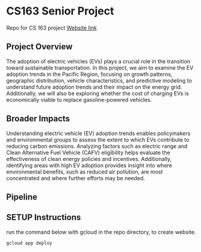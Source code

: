 # CS163 Senior Project
 Repo for CS 163 project
 [Website link](https://evenergy163.uw.r.appspot.com)

 ## Project Overview

The adoption of electric vehicles (EVs) plays a crucial role in the transition toward sustainable transportation. In this project, we aim to examine the EV adoption trends in the Pacific Region, focusing on growth patterns, geographic distribution, vehicle characteristics, and predictive modeling to understand future adoption trends and their impact on the energy grid. Additionally, we will also be exploring whether the cost of charging EVs is economically viable to replace gasoline-powered vehicles.

## Broader Impacts

Understanding electric vehicle (EV) adoption trends enables policymakers and environmental groups to assess the extent to which EVs contribute to reducing carbon emissions. Analyzing factors such as electric range and Clean Alternative Fuel Vehicle (CAFV) eligibility helps evaluate the effectiveness of clean energy policies and incentives. Additionally, identifying areas with high EV adoption provides insight into where environmental benefits, such as reduced air pollution, are most concentrated and where further efforts may be needed.

## Pipeline

## SETUP Instructions

run the command below with gcloud in the repo directory, to create website.
```
gcloud app deploy
```

##
